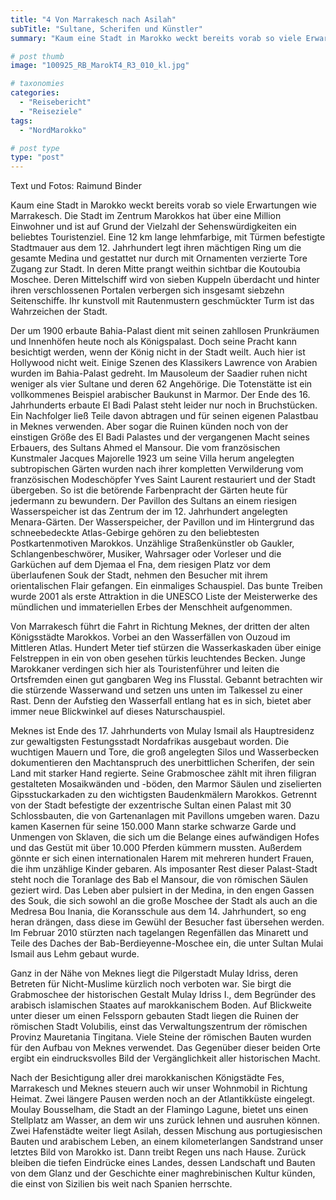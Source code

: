 ```yaml
---
title: "4 Von Marrakesch nach Asilah"
subTitle: "Sultane, Scherifen und Künstler"
summary: "Kaum eine Stadt in Marokko weckt bereits vorab so viele Erwartungen wie Marrakesch. Die Stadt im Zentrum Marokkos hat über eine Million Einwohner und ist auf Grund der Vielzahl der Sehenswürdigkeiten ein beliebtes Touristenziel. Eine 12 km lange lehmfarbige, mit Türmen befestigte Stadtmauer aus dem 12. Jahrhundert legt ihren mächtigen Ring }"

# post thumb
image: "100925_RB_MarokT4_R3_010_kl.jpg"

# taxonomies
categories: 
  - "Reisebericht"
  - "Reiseziele"
tags:
  - "NordMarokko"

# post type
type: "post"
---
```


Text und Fotos: Raimund Binder

Kaum eine Stadt in Marokko weckt bereits vorab so viele Erwartungen wie Marrakesch. Die Stadt im Zentrum Marokkos hat über eine Million Einwohner und ist auf Grund der Vielzahl der Sehenswürdigkeiten ein beliebtes Touristenziel. Eine 12 km lange lehmfarbige, mit Türmen befestigte Stadtmauer aus dem 12. Jahrhundert legt ihren mächtigen Ring um die gesamte Medina und gestattet nur durch mit Ornamenten verzierte Tore Zugang zur Stadt. In deren Mitte prangt weithin sichtbar die Koutoubia Moschee. Deren Mittelschiff wird von sieben Kuppeln überdacht und hinter ihren verschlossenen Portalen verbergen sich insgesamt siebzehn Seitenschiffe. Ihr kunstvoll mit Rautenmustern geschmückter Turm ist das Wahrzeichen der Stadt.  

 Der um 1900 erbaute Bahia-Palast dient mit seinen zahllosen Prunkräumen und Innenhöfen heute noch als Königspalast. Doch seine Pracht kann besichtigt werden, wenn der König nicht in der Stadt weilt. Auch hier ist Hollywood nicht weit. Einige Szenen des Klassikers Lawrence von Arabien wurden im Bahia-Palast gedreht. Im Mausoleum der Saadier ruhen nicht weniger als vier Sultane und deren 62 Angehörige. Die Totenstätte ist ein vollkommenes Beispiel arabischer Baukunst in Marmor. Der Ende des 16. Jahrhunderts erbaute El Badi Palast steht leider nur noch in Bruchstücken. Ein Nachfolger ließ Teile davon abtragen und für seinen eigenen Palastbau in Meknes verwenden. Aber sogar die Ruinen künden noch von der einstigen Größe des El Badi Palastes und der vergangenen Macht seines Erbauers, des Sultans Ahmed el Mansour. Die vom französischen Kunstmaler Jacques Majorelle 1923 um seine Villa herum angelegten subtropischen Gärten wurden nach ihrer kompletten Verwilderung vom französischen Modeschöpfer Yves Saint Laurent restauriert und der Stadt übergeben. So ist die betörende Farbenpracht der Gärten heute für jedermann zu bewundern. Der Pavillon des Sultans an einem riesigen Wasserspeicher ist das Zentrum der im 12. Jahrhundert angelegten Menara-Gärten. Der Wasserspeicher, der Pavillon und im Hintergrund das schneebedeckte Atlas-Gebirge gehören zu den beliebtesten Postkartenmotiven Marokkos. Unzählige Straßenkünstler ob Gaukler, Schlangenbeschwörer, Musiker, Wahrsager oder Vorleser und die Garküchen auf dem Djemaa el Fna, dem riesigen Platz vor dem überlaufenen Souk der Stadt, nehmen den Besucher mit ihrem orientalischen Flair gefangen. Ein einmaliges Schauspiel. Das bunte Treiben wurde 2001 als erste Attraktion in die UNESCO Liste der Meisterwerke des mündlichen und immateriellen Erbes der Menschheit aufgenommen.  

 Von Marrakesch führt die Fahrt in Richtung Meknes, der dritten der alten Königsstädte Marokkos. Vorbei an den Wasserfällen von Ouzoud im Mittleren Atlas. Hundert Meter tief stürzen die Wasserkaskaden über einige Felstreppen in ein von oben gesehen türkis leuchtendes Becken. Junge Marokkaner verdingen sich hier als Touristenführer und leiten die Ortsfremden einen gut gangbaren Weg ins Flusstal. Gebannt betrachten wir die stürzende Wasserwand und setzen uns unten im Talkessel zu einer Rast. Denn der Aufstieg den Wasserfall entlang hat es in sich, bietet aber immer neue Blickwinkel auf dieses Naturschauspiel.  

 Meknes ist Ende des 17. Jahrhunderts von Mulay Ismail als Hauptresidenz zur gewaltigsten Festungsstadt Nordafrikas ausgebaut worden. Die wuchtigen Mauern und Tore, die groß angelegten Silos und Wasserbecken dokumentieren den Machtanspruch des unerbittlichen Scherifen, der sein Land mit starker Hand regierte. Seine Grabmoschee zählt mit ihren filigran gestalteten Mosaikwänden und -böden, den Marmor Säulen und ziselierten Gipsstuckarkaden zu den wichtigsten Baudenkmälern Marokkos. Getrennt von der Stadt befestigte der exzentrische Sultan einen Palast mit 30 Schlossbauten, die von Gartenanlagen mit Pavillons umgeben waren. Dazu kamen Kasernen für seine 150.000 Mann starke schwarze Garde und Unmengen von Sklaven, die sich um die Belange eines aufwändigen Hofes und das Gestüt mit über 10.000 Pferden kümmern mussten. Außerdem gönnte er sich einen internationalen Harem mit mehreren hundert Frauen, die ihm unzählige Kinder gebaren. Als imposanter Rest dieser Palast-Stadt steht noch die Toranlage des Bab el Mansour, die von römischen Säulen geziert wird. Das Leben aber pulsiert in der Medina, in den engen Gassen des Souk, die sich sowohl an die große Moschee der Stadt als auch an die Medresa Bou Inania, die Koransschule aus dem 14. Jahrhundert, so eng heran drängen, dass diese im Gewühl der Besucher fast übersehen werden. Im Februar 2010 stürzten nach tagelangen Regenfällen das Minarett und Teile des Daches der Bab-Berdieyenne-Moschee ein, die unter Sultan Mulai Ismail aus Lehm gebaut wurde.  

 Ganz in der Nähe von Meknes liegt die Pilgerstadt Mulay Idriss, deren Betreten für Nicht-Muslime kürzlich noch verboten war. Sie birgt die Grabmoschee der historischen Gestalt Mulay Idriss I., dem Begründer des arabisch islamischen Staates auf marokkanischem Boden. Auf Blickweite unter dieser um einen Felssporn gebauten Stadt liegen die Ruinen der römischen Stadt Volubilis, einst das Verwaltungszentrum der römischen Provinz Mauretania Tingitana. Viele Steine der römischen Bauten wurden für den Aufbau von Meknes verwendet. Das Gegenüber dieser beiden Orte ergibt ein eindrucksvolles Bild der Vergänglichkeit aller historischen Macht.  

 Nach der Besichtigung aller drei marokkanischen Königstädte Fes, Marrakesch und Meknes steuern auch wir unser Wohnmobil in Richtung Heimat. Zwei längere Pausen werden noch an der Atlantikküste eingelegt. Moulay Bousselham, die Stadt an der Flamingo Lagune, bietet uns einen Stellplatz am Wasser, an dem wir uns zurück lehnen und ausruhen können. Zwei Hafenstädte weiter liegt Asilah, dessen Mischung aus portugiesischen Bauten und arabischem Leben, an einem kilometerlangen Sandstrand unser letztes Bild von Marokko ist. Dann treibt Regen uns nach Hause. Zurück bleiben die tiefen Eindrücke eines Landes, dessen Landschaft und Bauten von dem Glanz und der Geschichte einer maghrebinischen Kultur künden, die einst von Sizilien bis weit nach Spanien herrschte.  